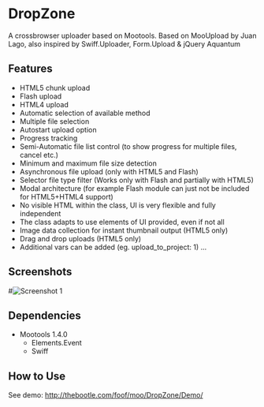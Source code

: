 DropZone
=========

A crossbrowser uploader based on Mootools.
Based on MooUpload by Juan Lago,
also inspired by Swiff.Uploader, Form.Upload & jQuery Aquantum

Features
--------

+ HTML5 chunk upload 
+ Flash upload 
+ HTML4 upload 
+ Automatic selection of available method 
+ Multiple file selection 
+ Autostart upload option 
+ Progress tracking 
+ Semi-Automatic file list control (to show progress for multiple 
files, cancel etc.) 
+ Minimum and maximum file size detection 
+ Asynchronous file upload (only with HTML5 and Flash) 
+ Selector file type filter (Works only with Flash and partially with 
HTML5) 
+ Modal architecture (for example Flash module can just not be 
included for HTML5+HTML4 support) 
+ No visible HTML within the class, UI is very flexible and fully 
independent 
+ The class adapts to use elements of UI provided, even if not all 
+ Image data collection for instant thumbnail output (HTML5 only) 
+ Drag and drop uploads (HTML5 only) 
+ Additional vars can be added (eg. upload_to_project: 1) 
...


Screenshots
-----------

#![Screenshot 1](http://www.dropr.com)


Dependencies
------------

+ Mootools 1.4.0
	+ Elements.Event
	+ Swiff


How to Use
----------

See demo: http://thebootle.com/foof/moo/DropZone/Demo/
